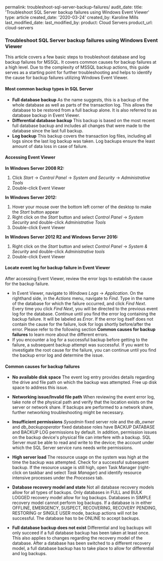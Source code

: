 permalink: troubleshoot-sql-server-backup-failures/
audit_date:
title: 'Troubleshoot SQL Server backup failures using Windows Event Viewer'
type: article
created_date: '2020-03-24'
created_by: Karoline Mills
last_modified_date: 
last_modified_by: 
product: Cloud Servers
product_url: cloud-servers

### Troubleshoot SQL Server backup failures using Windows Event Viewer

This article covers a few basic steps to troubleshoot database and log backup failures for MSSQL. It covers common causes for backup failures at a high level. Due to the complexity of MSSQL backup actions, this guide serves as a starting point for further troubleshooting and helps to identify the cause for backup failures utilizing Windows Event Viewer.

#### Most common backup types in SQL Server
-  **Full database backup**
As the name suggests, this is a backup of the whole database as well as parts of the transaction log. This allows the database to be restored from a full backup alone. It is also referred to as database backup in Event Viewer.
- **Differential database backup**
This backup is based on the most recent full database backup and includes all changes that were made to the database since the last full backup.
- **Log backup**
This backup covers the transaction log files, including all logs since the last log backup was taken. Log backups ensure the least amount of data loss in case of failure.


#### Accessing Event Viewer

**In Windows Server 2008 R2:**
1.	Click *Start* -> *Control Panel* -> *System and Security* -> *Administrative Tools*
2.	Double-click Event Viewer

**In Windows Server 2012:**
1.	Hover your mouse over the bottom left corner of the desktop to make the *Start* button appear
2.	Right click on the *Start* button and select *Control Panel* -> *System Security* and double-click *Administrative Tools*
3.	Double-click Event Viewer

**In Windows Server 2012 R2 and Windows Server 2016:**
1.	Right click on the *Start* button and select *Control Panel* -> *System & Security* and double-click *Administrative tools*
2.	Double-click Event Viewer

#### Locate event log for backup failure in Event Viewer

After accessing Event Viewer, review the error logs to establish the cause for the backup failure.

- In Event Viewer, navigate to *Windows Logs* -> *Application*. On the righthand side, in the *Actions* menu, navigate to *Find*. Type in the name of the database for which the failure occurred, and click *Find Next*. Every time you click *Find Next*, you will be directed to the previous event log for the database. Continue until you find the error log containing the backup failure. It will be labeled as *Error*.  If the error log itself does not contain the cause for the failure, look for logs shortly before/after the error. Please refer to the following section **Common causes for backup failures** to learn more about the different errors.
- If you encounter a log for a successful backup before getting to the failure, a subsequent backup attempt was successful. If you want to investigate the root cause for the failure, you can continue until you find the backup error log and determine the issue.

#### Common causes for backup failures

- **No available disk space**
        The event log entry provides details regarding the drive and file path on which the backup was attempted. Free up disk space to address this issue.

-	**Networking issue/Invalid file path**
When reviewing the event error log, take note of the physical path and verify that the location exists on the server or network share. If backups are performed to a network share, further networking troubleshooting might be necessary.

-	**Insufficient permissions**
*Sysadmin* fixed server role and the *db_owner* and *db_backupoperator* fixed database roles have BACKUP DATABASE and BACKUP LOG permissions by default. In addition, permission issues on the backup device's physical file can interfere with a backup. SQL Server must be able to read and write to the device; the account under which the SQL Server service runs needs write permissions.

-	**High server load**
The resource usage on the system was high at the time the backup was attempted. Check for a successful subsequent backup. If the resource usage is still high, open Task Manager (right-click on taskbar and select *Task Manager*) and identify resource intensive processes under the *Processes* tab.

-	**Database recovery model and state**
Not all database recovery models allow for all types of backups. Only databases in FULL and BULK LOGGED recovery model allow for log backups. Databases in SIMPLE recovery model cannot perform log backups. 
If a database is in either OFFLINE, EMERGENCY, SUSPECT, RECOVERING, RECOVERY PENDING, RESTORING or SINGLE USER mode, backup actions will not be successful. The database has to be ONLINE to accept backups.

-	**Full database backup does not exist**
Differential and log backups will only succeed if a full database backup has been taken at least once. This also applies to changes regarding the recovery model of the database. After a database has been switched to a different recovery model, a full database backup has to take place to allow for differential and log backups.
